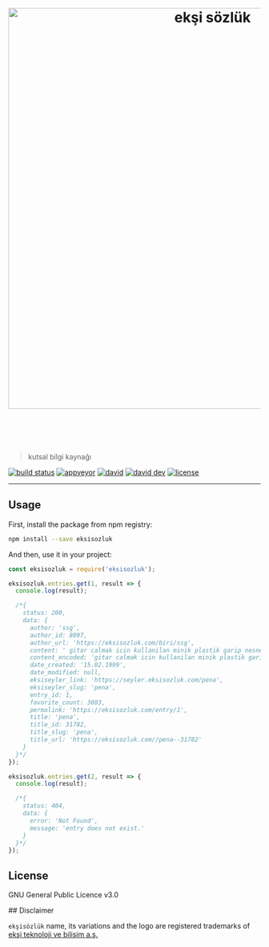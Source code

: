 <h1 align="center">
	<br>
	<img width="800" src="https://eksisozluk.com/content/img/new-design/eksisozluk_logo.svg" alt="ekşi sözlük">
	<br>
  <br>
  <br>
</h1>

> kutsal bilgi kaynağı

[![build status](https://img.shields.io/travis/eksisozluk/eksisozluk.svg?style=flat-square)](https://travis-ci.org/eksisozluk/eksisozluk)
[![appveyor](https://img.shields.io/appveyor/ci/eksisozluk/eksisozluk.svg?style=flat-square)](https://ci.appveyor.com/project/gokaygurcan/eksisozluk)
[![david](https://img.shields.io/david/eksisozluk/eksisozluk.svg?style=flat-square)](https://david-dm.org/eksisozluk/eksisozluk)
[![david dev](https://img.shields.io/david/dev/eksisozluk/eksisozluk.svg?style=flat-square)](https://david-dm.org/eksisozluk/eksisozluk)
[![license](https://img.shields.io/github/license/eksisozluk/eksisozluk.svg?style=flat-square)](https://github.com/eksisozluk/eksisozluk)

---


## Usage

First, install the package from npm registry: 
```bash
npm install --save eksisozluk
```

And then, use it in your project:
```javascript
const eksisozluk = require('eksisozluk');

eksisozluk.entries.get(1, result => {
  console.log(result);

  /*{
    status: 200,
    data: {
      author: 'ssg',
      author_id: 8097,
      author_url: 'https://eksisozluk.com/biri/ssg',
      content: ' gitar calmak icin kullanilan minik plastik garip nesne. ',
      content_encoded: 'gitar calmak icin kullanilan minik plastik garip nesne.',
      date_created: '15.02.1999',
      date_modified: null,
      eksiseyler_link: 'https://seyler.eksisozluk.com/pena',
      eksiseyler_slug: 'pena',
      entry_id: 1,
      favorite_count: 3603,
      permalink: 'https://eksisozluk.com/entry/1',
      title: 'pena',
      title_id: 31782,
      title_slug: 'pena',
      title_url: 'https://eksisozluk.com//pena--31782'
    }
  }*/
});

eksisozluk.entries.get(2, result => {
  console.log(result);

  /*{
    status: 404,
    data: {
      error: 'Not Found',
      message: 'entry does not exist.'
    }
  }*/
});
```


## License

GNU General Public Licence v3.0


## Disclaimer

`ekşisözlük` name, its variations and the logo are registered trademarks of [ekşi teknoloji ve bilişim a.ş.](http://eksiteknoloji.com/)
